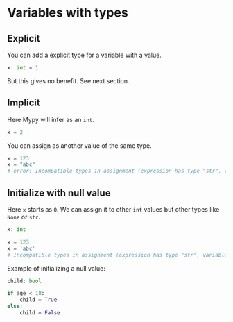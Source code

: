 # Variables with types


## Explicit

You can add a explicit type for a variable with a value.

```python
x: int = 1
```

But this gives no benefit. See next section.


## Implicit

Here Mypy will infer as an `int`.

```python
x = 2
```

You can assign as another value of the same type.

```python
x = 123
x = "abc"
# error: Incompatible types in assignment (expression has type "str", variable has type "int")
```


## Initialize with null value

Here `x` starts as `0`. We can assign it to other `int` values but other types like `None` or `str`.

```python
x: int

x = 123
x = 'abc'
# Incompatible types in assignment (expression has type "str", variable has type "int")
```


Example of initializing a null value:

```python
child: bool

if age < 18:
    child = True
else:
    child = False
```
